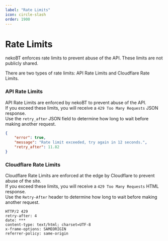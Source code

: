 ```yaml
---
label: "Rate Limits"
icon: circle-slash
order: 1900
---
```

# Rate Limits

nekoBT enforces rate limits to prevent abuse of the API. These limits are not publicly shared.

There are two types of rate limits: API Rate Limits and Cloudflare Rate Limits.

### API Rate Limits
API Rate Limits are enforced by nekoBT to prevent abuse of the API.<br>
If you exceed these limits, you will receive a `429 Too Many Requests` JSON response.<br>
Use the `retry_after` JSON field to determine how long to wait before making another request.
```json
{
    "error": true,
    "message": "Rate limit exceeded, try again in 12 seconds.",
    "retry_after": 11.82
}
```

### Cloudflare Rate Limits
Cloudflare Rate Limits are enforced at the edge by Cloudflare to prevent abuse of the site.<br>
If you exceed these limits, you will receive a `429 Too Many Requests` HTML response.<br>
Use the `Retry-After` header to determine how long to wait before making another request.
```http
HTTP/2 429
retry-after: 4
date: ***
content-type: text/html; charset=UTF-8
x-frame-options: SAMEORIGIN
referrer-policy: same-origin
```